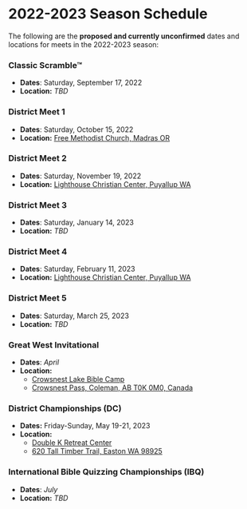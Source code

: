 # 2022-2023 Season Schedule

The following are the **proposed and currently unconfirmed** dates and
locations for meets in the 2022-2023 season:

### Classic Scramble™

- **Dates**: Saturday, September 17, 2022
- **Location:** *TBD*

### District Meet 1

- **Dates**: Saturday, October 15, 2022
- **Location:** [Free Methodist Church, Madras OR](https://www.google.com/maps/place/Free+Methodist+Church/@44.6217113,-121.1347669,17z/data=!3m1!4b1!4m5!3m4!1s0x54bee98b441ddc0b:0x931ce3bd3a44dd6d!8m2!3d44.6217119!4d-121.1302261)

### District Meet 2

- **Dates**: Saturday, November 19, 2022
- **Location:** [Lighthouse Christian Center, Puyallup WA](https://www.google.com/maps/place/Lighthouse+Christian+Center/@47.1593379,-122.3225589,17z/data=!3m1!4b1!4m5!3m4!1s0x5490fdcabd76e0a5:0x6ab770a148edeecb!8m2!3d47.1593379!4d-122.3203649)

### District Meet 3

- **Dates**: Saturday, January 14, 2023
- **Location:** *TBD*

### District Meet 4

- **Dates**: Saturday, February 11, 2023
- **Location:** [Lighthouse Christian Center, Puyallup WA](https://www.google.com/maps/place/Lighthouse+Christian+Center/@47.1593379,-122.3225589,17z/data=!3m1!4b1!4m5!3m4!1s0x5490fdcabd76e0a5:0x6ab770a148edeecb!8m2!3d47.1593379!4d-122.3203649)

### District Meet 5

- **Dates**: Saturday, March 25, 2023
- **Location:** *TBD*

### Great West Invitational

- **Dates**: *April*
- **Location:**
    - [Crowsnest Lake Bible Camp](https://www.crowcamp.ca/)
    - [Crowsnest Pass, Coleman, AB T0K 0M0, Canada](https://www.google.com/maps/dir//Crowsnest+Lake+Bible+Camp/@49.6255545,-114.661002,17z)

### District Championships (DC)

- **Dates:** Friday-Sunday, May 19-21, 2023
- **Location:**
    - [Double K Retreat Center](https://www.doublek.org)
    - [620 Tall Timber Trail, Easton WA 98925](https://www.google.com/maps/dir//Double+K+Retreat+Center,+620+Tall+Timber+Trail,+Easton,+WA+98925)

### International Bible Quizzing Championships (IBQ)

- **Dates**: *July*
- **Location:** *TBD*
